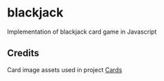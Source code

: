 # blackjack
Implementation of blackjack card game in Javascript

## Credits
Card image assets used in project [Cards](https://opengameart.org/content/playing-cards-vector-png)
